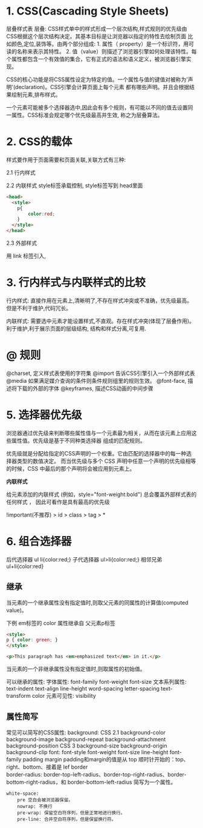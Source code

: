 
# 1. CSS(Cascading Style Sheets)

  层叠样式表
  层叠: CSS样式单中的样式形成一个层次结构,样式规则的优先级由CSS根据这个层次结构决定。其基本目标是让浏览器以指定的特性去绘制页面
  比如颜色,定位,装饰等。由两个部分组成:
    1. 属性（ property）是一个标识符，用可读的名称来表示其特性。
    2. 值（value）则描述了浏览器引擎如何处理该特性。每个属性都包含一个有效值的集合，它有正式的语法和语义定义，被浏览器引擎实现。 
  
  CSS的核心功能是将CSS属性设定为特定的值。一个属性与值的键值对被称为'声明'(declaration)。CSS引擎会计算页面上每个元素
  都有哪些声明。并且会根据结果绘制元素,排布样式。
  
  一个元素可能被多个选择器选中,因此会有多个规则，有可能以不同的值去设置同一属性。CSS标准会规定哪个优先级最高并生效,
  称之为层叠算法。
    
# 2. CSS的载体

  样式要作用于页面需要和页面关联,关联方式有三种:

  2.1 行内样式
  <p style="color:red"></p>

  2.2 内联样式
  style标签承载控制, style标签写到 head里面
```html
<head>
  <style>
    p{
        color:red;
    }
  </style>
</head>
```

  2.3 外部样式

  用 link 标签引入,
  <link rel="stylesheet" href="./xxx.css">

# 3. 行内样式与内联样式的比较

  行内样式: 直接作用在元素上,清晰明了,不存在样式冲突或不准确，优先级最高。但是不利于维护,代码冗长。    

  内联样式: 需要选中元素才能设置样式,不直观。存在样式冲突(体现了层叠作用)。利于维护,利于展示页面的层级结构,
  结构和样式分离,可复用.

# @ 规则

  @charset, 定义样式表使用的字符集
  @import  告诉CSS引擎引入一个外部样式表
  @media  如果满足媒介查询的条件则条件规则组里的规则生效。
  @font-face, 描述将下载的外部的字体
  @keyframes, 描述CSS动画的中间步骤

# 5. 选择器优先级
    
  浏览器通过优先级来判断哪些属性值与一个元素最为相关，从而在该元素上应用这些属性值。优先级是基于不同种类选择器
  组成的匹配规则。
  
  优先级就是分配给指定的CSS声明的一个权重。它由匹配的选择器中的每一种选择器类型的数值决定。
  而当优先级与多个 CSS 声明中任意一个声明的优先级相等的时候，CSS 中最后的那个声明将会被应用到元素上。
    
  **内联样式**
  
  给元素添加的内联样式 (例如，style="font-weight:bold") 总会覆盖外部样式表的任何样式 ，
  因此可看作是具有最高的优先级
    
  
  !important(不推荐) > id > class > tag > *

# 6. 组合选择器

  后代选择器      ul li{color:red;}
  子代选择器      ul>li{color:red;}
  相邻兄弟        ul+li{color:red}

## 继承

  当元素的一个继承属性没有指定值时,则取父元素的同属性的计算值(computed value)。
  
  下例 em标签的 color 属性继承自 父元素p标签
```html
<style>
p { color: green; }
</style>

<p>This paragraph has <em>emphasized text</em> in it.</p>
```
    
  当元素的一个非继承属性没有指定值时,则取属性的初始值。
  
  可以继承的属性:
    字体属性: font-family font-weight font-size 
    文本系列属性: text-indent text-align line-height word-spacing letter-spacing text-transform color
    元素可见性: visibility
    
## 属性简写

  常见可以简写的CSS属性:
  background:
  CSS 2.1 
      background-color background-image background-repeat background-attachment background-position
  CSS 3
      background-size background-origin background-clip
  font:
      font-style font-weight font-size line-height font-family
  padding
  margin
      padding和margin的值是从 top 顺时针开始的：top、right、bottom、接着是 lef
  border   
  border-radius:
    border-top-left-radius、border-top-right-radius、border-bottom-right-radius，和 border-bottom-left-radius 简写为一个属性。
					
	white-space:
		pre	空白会被浏览器保留。
		nowrap: 不换行
		pre-wrap: 保留空白符序列，但是正常地进行换行。
		pre-line: 合并空白符序列，但是保留换行符。
        
    
    
    
    
    
    
    
    
    
    
      